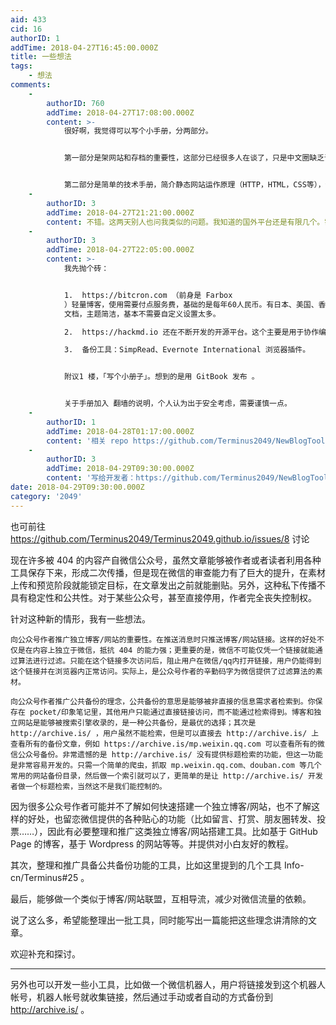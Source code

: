 ```yaml
---
aid: 433
cid: 16
authorID: 1
addTime: 2018-04-27T16:45:00.000Z
title: 一些想法
tags:
    - 想法
comments:
    -
        authorID: 760
        addTime: 2018-04-27T17:08:00.000Z
        content: >-
            很好啊，我觉得可以写个小手册，分两部分。


            第一部分是架网站和存档的重要性，这部分已经很多人在谈了，只是中文圈缺乏讨论热度。之前看到一篇写得不错：https://medium.com/@anildash/the-lost-infrastructure-of-social-media-d2b95662ccd3


            第二部分是简单的技术手册，简介静态网站运作原理（HTTP，HTML，CSS等），然后直接教Github、租虚拟主机等架站方法以及archive.org的存档。技术手册需要定期维护更新，然后，因为现在端点星被墙，公众号可能也会担心转移到网站上之后会不会被墙，也许要加入翻墙的说明。毕竟，在墙内谈独立性，都是相较而言的。
    -
        authorID: 3
        addTime: 2018-04-27T21:21:00.000Z
        content: 不错。这两天别人也问我类似的问题。我知道的国外平台还是有限几个。需要整理更多。
    -
        authorID: 3
        addTime: 2018-04-27T22:05:00.000Z
        content: >-
            我先抛个砖：


            1.  https://bitcron.com （前身是 Farbox
            ）轻量博客，使用需要付点服务费，基础的是每年60人民币。有日本、美国、香港多个节点选择，支持 Markdown
            文档，主题简洁，基本不需要自定义设置太多。

            2.  https://hackmd.io 还在不断开发的开源平台。这个主要是用于协作编辑的。

            3.  备份工具：SimpRead、Evernote International 浏览器插件。


            附议1 楼，「写个小册子」。想到的是用 GitBook 发布 。


            关于手册加入 翻墙的说明，个人认为出于安全考虑，需要谨慎一点。
    -
        authorID: 1
        addTime: 2018-04-28T01:17:00.000Z
        content: '相关 repo https://github.com/Terminus2049/NewBlogTools'
    -
        authorID: 3
        addTime: 2018-04-29T09:30:00.000Z
        content: '写给开发者：https://github.com/Terminus2049/NewBlogTools/issues/1'
date: 2018-04-29T09:30:00.000Z
category: '2049'
---
```


也可前往 https://github.com/Terminus2049/Terminus2049.github.io/issues/8 讨论

现在许多被 404 的内容产自微信公众号，虽然文章能够被作者或者读者利用各种工具保存下来，形成二次传播，但是现在微信的审查能力有了巨大的提升，在素材上传和预览阶段就能锁定目标，在文章发出之前就能删贴。另外，这种私下传播不具有稳定性和公共性。对于某些公众号，甚至直接停用，作者完全丧失控制权。

针对这种新的情形，我有一些想法。

    向公众号作者推广独立博客/网站的重要性。在推送消息时只推送博客/网站链接。这样的好处不仅是在内容上独立于微信，抵抗 404 的能力强；更重要的是，微信不可能仅凭一个链接就能通过算法进行过滤。只能在这个链接多次访问后，阻止用户在微信/qq内打开链接，用户仍能得到这个链接并在浏览器内正常访问。实际上，是公众号作者的辛勤码字为微信提供了过滤算法的素材。
    
    向公众号作者推广公共备份的理念，公共备份的意思是能够被非直接的信息需求者检索到。你保存在 pocket/印象笔记里，其他用户只能通过直接链接访问，而不能通过检索得到。博客和独立网站是能够被搜索引擎收录的，是一种公共备份，是最优的选择；其次是 http://archive.is/ ，用户虽然不能检索，但是可以直接去 http://archive.is/ 上查看所有的备份文章，例如 https://archive.is/mp.weixin.qq.com 可以查看所有的微信公众号备份。非常遗憾的是 http://archive.is/ 没有提供标题检索的功能，但这一功能是非常容易开发的。只需一个简单的爬虫，抓取 mp.weixin.qq.com、douban.com 等几个常用的网站备份目录，然后做一个索引就可以了，更简单的是让 http://archive.is/ 开发者做一个标题检索，当然这不是我们能控制的。
    

因为很多公众号作者可能并不了解如何快速搭建一个独立博客/网站，也不了解这样的好处，也留恋微信提供的各种贴心的功能（比如留言、打赏、朋友圈转发、投票……），因此有必要整理和推广这类独立博客/网站搭建工具。比如基于 GitHub Page 的博客，基于 Wordpress 的网站等等。并提供对小白友好的教程。

其次，整理和推广具备公共备份功能的工具，比如这里提到的几个工具 Info-cn/Terminus#25 。

最后，能够做一个类似于博客/网站联盟，互相导流，减少对微信流量的依赖。

说了这么多，希望能整理出一批工具，同时能写出一篇能把这些理念讲清除的文章。

欢迎补充和探讨。

* * *

另外也可以开发一些小工具，比如做一个微信机器人，用户将链接发到这个机器人帐号，机器人帐号就收集链接，然后通过手动或者自动的方式备份到 http://archive.is/ 。
